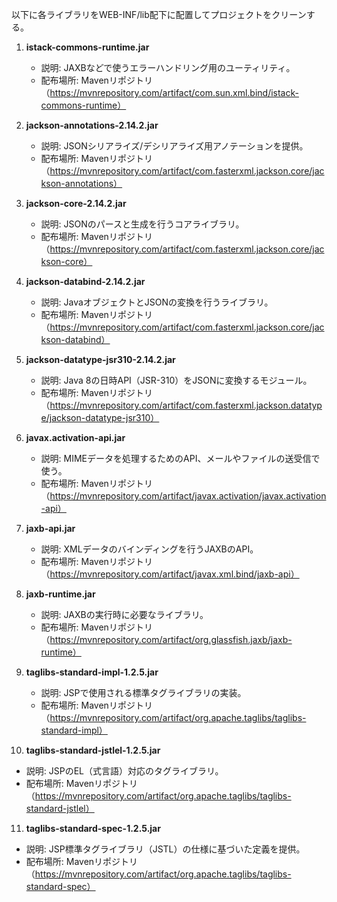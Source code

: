 以下に各ライブラリをWEB-INF/lib配下に配置してプロジェクトをクリーンする。


1. **istack-commons-runtime.jar**
   - 説明: JAXBなどで使うエラーハンドリング用のユーティリティ。
   - 配布場所: Mavenリポジトリ（https://mvnrepository.com/artifact/com.sun.xml.bind/istack-commons-runtime）

2. **jackson-annotations-2.14.2.jar**
   - 説明: JSONシリアライズ/デシリアライズ用アノテーションを提供。
   - 配布場所: Mavenリポジトリ（https://mvnrepository.com/artifact/com.fasterxml.jackson.core/jackson-annotations）

3. **jackson-core-2.14.2.jar**
   - 説明: JSONのパースと生成を行うコアライブラリ。
   - 配布場所: Mavenリポジトリ（https://mvnrepository.com/artifact/com.fasterxml.jackson.core/jackson-core）

4. **jackson-databind-2.14.2.jar**
   - 説明: JavaオブジェクトとJSONの変換を行うライブラリ。
   - 配布場所: Mavenリポジトリ（https://mvnrepository.com/artifact/com.fasterxml.jackson.core/jackson-databind）

5. **jackson-datatype-jsr310-2.14.2.jar**
   - 説明: Java 8の日時API（JSR-310）をJSONに変換するモジュール。
   - 配布場所: Mavenリポジトリ（https://mvnrepository.com/artifact/com.fasterxml.jackson.datatype/jackson-datatype-jsr310）

6. **javax.activation-api.jar**
   - 説明: MIMEデータを処理するためのAPI、メールやファイルの送受信で使う。
   - 配布場所: Mavenリポジトリ（https://mvnrepository.com/artifact/javax.activation/javax.activation-api）

7. **jaxb-api.jar**
   - 説明: XMLデータのバインディングを行うJAXBのAPI。
   - 配布場所: Mavenリポジトリ（https://mvnrepository.com/artifact/javax.xml.bind/jaxb-api）

8. **jaxb-runtime.jar**
   - 説明: JAXBの実行時に必要なライブラリ。
   - 配布場所: Mavenリポジトリ（https://mvnrepository.com/artifact/org.glassfish.jaxb/jaxb-runtime）

9. **taglibs-standard-impl-1.2.5.jar**
   - 説明: JSPで使用される標準タグライブラリの実装。
   - 配布場所: Mavenリポジトリ（https://mvnrepository.com/artifact/org.apache.taglibs/taglibs-standard-impl）

10. **taglibs-standard-jstlel-1.2.5.jar**
   - 説明: JSPのEL（式言語）対応のタグライブラリ。
   - 配布場所: Mavenリポジトリ（https://mvnrepository.com/artifact/org.apache.taglibs/taglibs-standard-jstlel）

11. **taglibs-standard-spec-1.2.5.jar**
   - 説明: JSP標準タグライブラリ（JSTL）の仕様に基づいた定義を提供。
   - 配布場所: Mavenリポジトリ（https://mvnrepository.com/artifact/org.apache.taglibs/taglibs-standard-spec）

